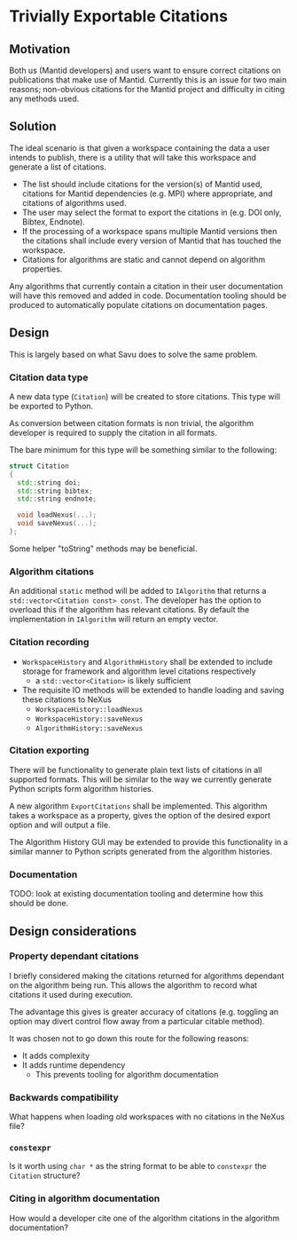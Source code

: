 # Trivially Exportable Citations

## Motivation

Both us (Mantid developers) and users want to ensure correct citations on publications that make use of Mantid.
Currently this is an issue for two main reasons; non-obvious citations for the Mantid project and difficulty in citing any methods used.

## Solution

The ideal scenario is that given a workspace containing the data a user intends to publish, there is a utility that will take this workspace and generate a list of citations.

- The list should include citations for the version(s) of Mantid used, citations for Mantid dependencies (e.g. MPI) where appropriate, and citations of algorithms used.
- The user may select the format to export the citations in (e.g. DOI only, Bibtex, Endnote).
- If the processing of a workspace spans multiple Mantid versions then the citations shall include every version of Mantid that has touched the workspace.
- Citations for algorithms are static and cannot depend on algorithm properties.

Any algorithms that currently contain a citation in their user documentation will have this removed and added in code.
Documentation tooling should be produced to automatically populate citations on documentation pages.

## Design

This is largely based on what Savu does to solve the same problem.

### Citation data type

A new data type (`Citation`) will be created to store citations.
This type will be exported to Python.

As conversion between citation formats is non trivial, the algorithm developer is required to supply the citation in all formats.

The bare minimum for this type will be something similar to the following:
```cpp
struct Citation
{
  std::string doi;
  std::string bibtex;
  std::string endnote;

  void loadNexus(...);
  void saveNexus(...);
};
```

Some helper "toString" methods may be beneficial.

### Algorithm citations

An additional `static` method will be added to `IAlgorithm` that returns a `std::vector<Citation const> const`.
The developer has the option to overload this if the algorithm has relevant citations.
By default the implementation in `IAlgorithm` will return an empty vector.

### Citation recording

- `WorkspaceHistory` and `AlgorithmHistory` shall be extended to include storage for framework and algorithm level citations respectively
  - a `std::vector<Citation>` is likely sufficient
- The requisite IO methods will be extended to handle loading and saving these citations to NeXus
  - `WorkspaceHistory::loadNexus`
  - `WorkspaceHistory::saveNexus`
  - `AlgorithmHistory::saveNexus`

### Citation exporting

There will be functionality to generate plain text lists of citations in all supported formats.
This will be similar to the way we currently generate Python scripts form algorithm histories.

A new algorithm `ExportCitations` shall be implemented.
This algorithm takes a workspace as a property, gives the option of the desired export option and will output a file.

The Algorithm History GUI may be extended to provide this functionality in a similar manner to Python scripts generated from the algorithm histories.

### Documentation

TODO: look at existing documentation tooling and determine how this should be done.

## Design considerations

### Property dependant citations

I briefly considered making the citations returned for algorithms dependant on the algorithm being run.
This allows the algorithm to record what citations it used during execution.

The advantage this gives is greater accuracy of citations (e.g. toggling an option may divert control flow away from a particular citable method).

It was chosen not to go down this route for the following reasons:
  - It adds complexity
  - It adds runtime dependency
    - This prevents tooling for algorithm documentation

### Backwards compatibility

What happens when loading old workspaces with no citations in the NeXus file?

### `constexpr`

Is it worth using `char *` as the string format to be able to `constexpr` the `Citation` structure?

### Citing in algorithm documentation

How would a developer cite one of the algorithm citations in the algorithm documentation?
